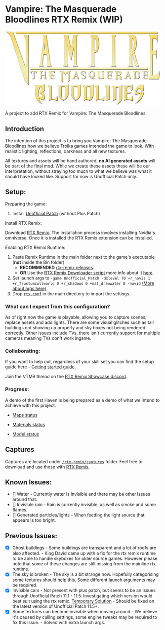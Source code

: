 # Vampire: The Masquerade Bloodlines RTX Remix (WIP)

![VTMB Logo](vtmb-logo.png "VTMB Logo")

A project to add RTX Remix for Vampire: The Masquerade Bloodlines.

## Introduction

The intention of this project is to bring you Vampire: The Masquerade Bloodlines how we believe Troika games intended the game to look. With realistic lighting, reflections, darkness and all new textures.

All textures and assets will be hand authored, **no AI generated assets** will be part of the final mod. While we create these assets these will be our interpretation, without straying too much to what we believe was what it should have looked like. Support for now is Unofficial Patch only.

## Setup:

Preparing the game:

1. Install [Unofficial Patch](https://www.moddb.com/mods/vtmb-unofficial-patch/downloads) (without Plus Patch)

Install RTX Remix:

Download [RTX Remix](https://www.nvidia.com/en-gb/geforce/rtx-remix/).
The installation process involves installing Nvidia's omniverse. Once it is installed the RTX Remix extension can be installed.

Enabling RTX Remix Runtime:

1. Paste Remix Runtime in the main folder next to the game's executable (**not** inside the Bin folder)
   - **RECOMMENDED** [rtx-remix releases](https://github.com/NVIDIAGameWorks/rtx-remix/releases).
   - **OR** Use the [RTX Remix Downloader script](https://github.com/Kim2091/RTX-Remix-Downloader) more info about it [here](https://discord.com/channels/1028444667789967381/1098785289838796850/1202002632672280578).
2. Set launch args to `-game Unofficial_Patch -dxlevel 70 +r_novis 1 +r_frustumcullworld 0 +r_shadows 0 +mat_drawwater 0 -novid` [(More about args here)](https://github.com/CattoSalad/VTMB-RTX-Remix/wiki/Launch-Args)
3. Drop [`rtx.conf`](https://raw.githubusercontent.com/CattoSalad/VTMB-RTX-Remix/main/rtx.conf) in the main directory to import the settings.

### What can I expect from this configuration?

As of right now the game is playable, allowing you to capture scenes, replace assets and add lights. There are some visual glitches such as tall buildings not showing up properly and sky boxes not being rendered correctly. Other issues include TVs, there isn't currently support for multiple cameras meaning TVs don't work ingame.

### Collaborating:

If you want to help out, regardless of your skill set you can find the setup guide here - [Getting started guide](https://github.com/CattoSalad/VTMB-RTX-Remix/wiki/Getting-Started#contributing).

Join the VTMB thread on the [RTX Remix Showcase discord](https://discord.gg/rtxremix).

### Progress:

A demo of the first Haven is being prepared as a demo of what we intend to achieve with this project.

- [Maps status](https://docs.google.com/spreadsheets/d/1YT8pDlQ9t2QfCrWI-bpDiXkVMTRCeSeuKXfKRx9q8Vc/edit?usp=drive_link)

- [Materials status](https://docs.google.com/spreadsheets/d/1m0PmmWQZsil5DT6Q3EL437tDnqPiFBxCXPbf6PHIpB0/edit?usp=drive_link)

- [Model status](https://docs.google.com/spreadsheets/d/1PgCTIqSVg_mVAJs04IKayr8BnIdhFkiBNqFP85U95C8/edit?usp=drive_link)

## Captures

Captures are located under [`/rtx-remix/captures`](https://github.com/CattoSalad/VTMB-RTX-Remix/tree/main/rtx-remix/captures) folder. Feel free to download and use those with [RTX Remix](https://www.nvidia.com/en-gb/geforce/rtx-remix/https://www.nvidia.com/en-gb/geforce/rtx-remix/).

## Known Issues:
- [] Water - Currently water is invisible and there may be other issues around that.
- [] Invisible rain - Rain is currently invisible, as well as smoke and some flames.
- [] Generated particles/lights - When feeding the light source that appears is too bright.

## Previous Issues:
- [x] Ghost buildings - Some buildings are transparent and a lot of roofs are also affected. - King David came up with a fix for the rtx remix runtime to be able to handle skyboxes for older source games. However please note that some of these changes are still missing from the mainline rtx runtime. 
- [x] The sky is broken - The sky is a bit strange now. Hopefully categorising some textures should help this. Some different launch arguments may be required.
- [x] Invisible cars - Not present with plus patch, but seems to be an issues through Unofficial Patch 11.1 - 11.5. Investigating which version would best suit using the rtx remix. [Temporary Solution](https://github.com/CattoSalad/VTMB-RTX-Remix/issues/1) - Should be fixed on the latest version of Unofficial Patch 11.5+.
- [x] Some textures can become invisible when moving around - We believe it's caused by culling settings, some engine tweaks may be required to fix this issue. - Solved with extra launch args.
